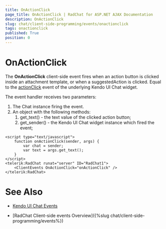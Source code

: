 ```yaml
---
title: OnActionClick
page_title: OnActionClick | RadChat for ASP.NET AJAX Documentation
description: OnActionClick
slug: chat/client-side-programming/events/onactionclick
tags: onactionclick
published: True
position: 0
---
```


# OnActionClick


The **OnActionClick** client-side event fires when an action button is clicked inside an attachment template, or when a suggestedAction is clicked. Equal to the [actionClick](https://docs.telerik.com/kendo-ui/api/javascript/ui/chat/events/actionclick) event of the underlying Kendo UI Chat widget.

The event handler receives two parameters:

1. The Chat instance firing the event.
2. An object with the following methods:
    1. get_text() - the text value of the clicked action button;
    2. get_sender() - the Kendo UI Chat widget instance which fired the event; 

````ASPNET
<script type="text/javascript">
    function оnActionClick(sender, args) {
        var chat = sender;
        var text = args.get_text();
    }
</script>
<telerik:RadChat runat="server" ID="RadChat1">
    <ClientEvents OnActionClick="оnActionClick" />
</telerik:RadChat>
````

# See Also

 * [Kendo UI Chat Events](http://docs.telerik.com/kendo-ui/api/javascript/ui/chat#events)

 * [RadChat Client-side events Overview]({%slug chat/client-side-programming/events%})

